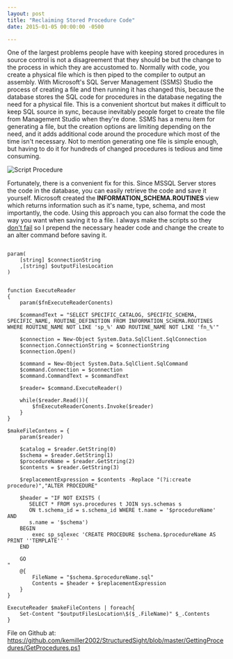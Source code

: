 ```yaml
---
layout: post
title: "Reclaiming Stored Procedure Code"
date: 2015-01-05 00:00:00 -0500

---
```


One of the largest problems people have with keeping stored procedures in source control is not a disagreement that they should be but the change to the process in which they are accustomed to.  Normally with code, you create a physical file which is then piped to the compiler to output an assembly.  With Microsoft's SQL Server Management (SSMS) Studio the process of creating a file and then running it has changed this, because the database stores the SQL code for procedures in the database negating the need for a physical file.  This is a convenient shortcut but makes it difficult to keep SQL source in sync, because inevitably people forget to create the file from Management Studio when they're done. SSMS has a menu item for generating a file, but the creation options are limiting depending on the need, and it adds additional code around the procedure which most of the time isn't necessary.  Not to mention generating one file is simple enough, but having to do it for hundreds of changed procedures is tedious and time consuming.  

<img src="https://raw.githubusercontent.com/kemiller2002/StructuredSight/master/GettingProcedures/ScriptStoredProcedure.png" alt="Script Procedure" />

Fortunately, there is a convenient fix for this.  Since MSSQL Server stores the code in the database, you can easily retrieve the code and save it yourself.  Microsoft created the <strong>INFORMATION_SCHEMA.ROUTINES</strong> view which returns information such as it's name, type, schema, and most importantly, the code.  Using this approach you can also format the code the way you want when saving it to a file.  I always make the scripts so they <a href="http://structuredsight.com/2014/03/12/non-failing-scripts/" title="Non Failing Scripts" target="_blank">don't fail</a> so I prepend the necessary header code and change the create to an alter command before saving it.  


```

param(
    [string] $connectionString
    ,[string] $outputFilesLocation
)


function ExecuteReader
{
    param($fnExecuteReaderConents)

    $commandText = "SELECT SPECIFIC_CATALOG, SPECIFIC_SCHEMA, 
SPECIFIC_NAME, ROUTINE_DEFINITION FROM INFORMATION_SCHEMA.ROUTINES
WHERE ROUTINE_NAME NOT LIKE 'sp_%' AND ROUTINE_NAME NOT LIKE 'fn_%'"
    
    $connection = New-Object System.Data.SqlClient.SqlConnection
    $connection.ConnectionString = $connectionString
    $connection.Open()
    
    $command = New-Object System.Data.SqlClient.SqlCommand
    $command.Connection = $connection
    $command.CommandText = $commandText

    $reader= $command.ExecuteReader()
    
    while($reader.Read()){
        $fnExecuteReaderConents.Invoke($reader)
    }
}

$makeFileContens = {
    param($reader)

    $catalog = $reader.GetString(0)
    $schema = $reader.GetString(1)
    $procedureName = $reader.GetString(2)
    $contents = $reader.GetString(3)
    
    $replacementExpression = $contents -Replace "(?i:create procedure)","ALTER PROCEDURE"

    $header = "IF NOT EXISTS ( 
       SELECT * FROM sys.procedures t JOIN sys.schemas s 
       ON t.schema_id = s.schema_id WHERE t.name = '$procedureName' AND
       s.name = '$schema')
    BEGIN 
        exec sp_sqlexec 'CREATE PROCEDURE $schema.$procedureName AS PRINT ''TEMPLATE'' '
    END

    GO
"
    @{
        FileName = "$schema.$procedureName.sql"
        Contents = $header + $replacementExpression
    }
}

ExecuteReader $makeFileContens | foreach{
    Set-Content "$outputFilesLocation\$($_.FileName)" $_.Contents
}

```


File on Github at: <a href="https://github.com/kemiller2002/StructuredSight/blob/master/GettingProcedures/GetProcedures.ps1" title="Pull Procedures" target="_blank">https://github.com/kemiller2002/StructuredSight/blob/master/GettingProcedures/GetProcedures.ps1</a>
